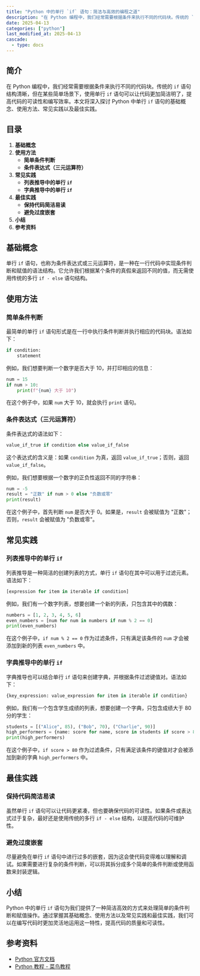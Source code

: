 ```yaml
---
title: "Python 中的单行 `if` 语句：简洁与高效的编程之道"
description: "在 Python 编程中，我们经常需要根据条件来执行不同的代码块。传统的 `if` 语句结构清晰，但在某些简单场景下，使用单行 `if` 语句可以让代码更加简洁明了，提高代码的可读性和编写效率。本文将深入探讨 Python 中单行 `if` 语句的基础概念、使用方法、常见实践以及最佳实践。"
date: 2025-04-13
categories: ["python"]
last_modified_at: 2025-04-13
cascade:
  - type: docs
---
```



## 简介
在 Python 编程中，我们经常需要根据条件来执行不同的代码块。传统的 `if` 语句结构清晰，但在某些简单场景下，使用单行 `if` 语句可以让代码更加简洁明了，提高代码的可读性和编写效率。本文将深入探讨 Python 中单行 `if` 语句的基础概念、使用方法、常见实践以及最佳实践。

<!-- more -->
## 目录
1. **基础概念**
2. **使用方法**
    - **简单条件判断**
    - **条件表达式（三元运算符）**
3. **常见实践**
    - **列表推导中的单行 `if`**
    - **字典推导中的单行 `if`**
4. **最佳实践**
    - **保持代码简洁易读**
    - **避免过度嵌套**
5. **小结**
6. **参考资料**

## 基础概念
单行 `if` 语句，也称为条件表达式或三元运算符，是一种在一行代码中实现条件判断和赋值的语法结构。它允许我们根据某个条件的真假来返回不同的值，而无需使用传统的多行 `if - else` 语句结构。

## 使用方法

### 简单条件判断
最简单的单行 `if` 语句形式是在一行中执行条件判断并执行相应的代码块。语法如下：
```python
if condition:
    statement
```
例如，我们想要判断一个数字是否大于 10，并打印相应的信息：
```python
num = 15
if num > 10:
    print(f"{num} 大于 10")
```
在这个例子中，如果 `num` 大于 10，就会执行 `print` 语句。

### 条件表达式（三元运算符）
条件表达式的语法如下：
```python
value_if_true if condition else value_if_false
```
这个表达式的含义是：如果 `condition` 为真，返回 `value_if_true`；否则，返回 `value_if_false`。

例如，我们想要根据一个数字的正负性返回不同的字符串：
```python
num = -5
result = "正数" if num > 0 else "负数或零"
print(result)  
```
在这个例子中，首先判断 `num` 是否大于 0。如果是，`result` 会被赋值为 "正数"；否则，`result` 会被赋值为 "负数或零"。

## 常见实践

### 列表推导中的单行 `if`
列表推导是一种简洁的创建列表的方式，单行 `if` 语句在其中可以用于过滤元素。语法如下：
```python
[expression for item in iterable if condition]
```
例如，我们有一个数字列表，想要创建一个新的列表，只包含其中的偶数：
```python
numbers = [1, 2, 3, 4, 5, 6]
even_numbers = [num for num in numbers if num % 2 == 0]
print(even_numbers)  
```
在这个例子中，`if num % 2 == 0` 作为过滤条件，只有满足该条件的 `num` 才会被添加到新的列表 `even_numbers` 中。

### 字典推导中的单行 `if`
字典推导也可以结合单行 `if` 语句来创建字典，并根据条件过滤键值对。语法如下：
```python
{key_expression: value_expression for item in iterable if condition}
```
例如，我们有一个包含学生成绩的列表，想要创建一个字典，只包含成绩大于 80 分的学生：
```python
students = [("Alice", 85), ("Bob", 70), ("Charlie", 90)]
high_performers = {name: score for name, score in students if score > 80}
print(high_performers)  
```
在这个例子中，`if score > 80` 作为过滤条件，只有满足该条件的键值对才会被添加到新的字典 `high_performers` 中。

## 最佳实践

### 保持代码简洁易读
虽然单行 `if` 语句可以让代码更紧凑，但也要确保代码的可读性。如果条件或表达式过于复杂，最好还是使用传统的多行 `if - else` 结构，以提高代码的可维护性。

### 避免过度嵌套
尽量避免在单行 `if` 语句中进行过多的嵌套，因为这会使代码变得难以理解和调试。如果需要进行复杂的条件判断，可以将其拆分成多个简单的条件判断或使用函数来封装逻辑。

## 小结
Python 中的单行 `if` 语句为我们提供了一种简洁高效的方式来处理简单的条件判断和赋值操作。通过掌握其基础概念、使用方法以及常见实践和最佳实践，我们可以在编写代码时更加灵活地运用这一特性，提高代码的质量和可读性。

## 参考资料
- [Python 官方文档](https://docs.python.org/3/)
- [Python 教程 - 菜鸟教程](https://www.runoob.com/python3/python3-conditional-statements.html)